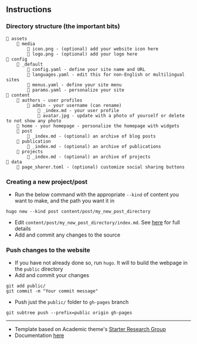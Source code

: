 ## Instructions

### Directory structure (the important bits)
```
📁 assets
    📁 media
        📄 icon.png - (optional) add your website icon here
        📄 logo.png - (optional) add your logo here
📁 config
    📁 _default
        📄 config.yaml - define your site name and URL
        📄 languages.yaml - edit this for non-English or multilingual sites
        📄 menus.yaml - define your site menu
        📄 params.yaml - personalize your site
📁 content
    📁 authors - user profiles
        📁 admin - your username (can rename)
            📄 _index.md - your user profile
            📄 avatar.jpg - update with a photo of yourself or delete to not show any photo
    📁 home - your homepage - personalize the homepage with widgets
    📁 post
        📄 _index.md - (optional) an archive of blog posts
    📁 publication
        📄 _index.md - (optional) an archive of publications
    📁 projects
        📄 _index.md - (optional) an archive of projects
📁 data
    📄 page_sharer.toml - (optional) customize social sharing buttons
```

### Creating a new project/post

- Run the below command with the appropriate `--kind` of content you want to make, and the path you want it in
```
hugo new --kind post content/post/my_new_post_directory
```
- Edit `content/post/my_new_post_directory/index.md`. See [here](https://wowchemy.com/docs/content/) for full details
- Add and commit any changes to the source

### Push changes to the website
- If you have not already done so, run `hugo`. It will to build the webpage in the `public` directory
- Add and commit your changes
```
git add public/
git commit -m "Your commit message"
```
- Push just the `public/` folder to `gh-pages` branch
```
git subtree push --prefix=public origin gh-pages
```
---

- Template based on Academic theme's [Starter Research Group](https://github.com/wowchemy/starter-hugo-research-group)
- Documentation [here](https://wowchemy.com/docs/)